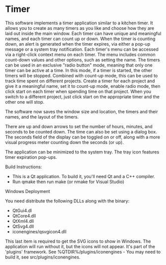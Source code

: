 Timer
=====

This software implements a timer application similar to a kitchen timer.
It allows you to create as many timers as you like and choose how they are laid out inside the main window.
Each timer can have unique and meaningful names, and each timer can count up or down. When the timer is counting down, an alert is generated when the timer expires, via either a pop-up message or a system tray notification.
Each timer's menu can be accessed via a right-click context menu on each timer. The menu includes common count-down values and other options, such as setting the name.
The timers can be used in an exclusive "radio button" mode, meaning that only one timer can be active at a time.
In this mode, if a timer is started, the other timers will be stopped.
Combined with count-up mode, this can be used to track time spent on different projects. Create a timer for each project and give it a meaningful name, set it to count-up mode, enable radio mode, then click start on each timer when spending time on that project. When you switch to a different project, just click start on the appropriate timer and the other one will stop.

The software now saves the window size and location, the timers and their names, and the layout of the timers.

There are up and down arrows to set the number of hours, minutes, and seconds to be counted down. The time can also be set using a dialog box.
The seconds field of the display can be toggled on or off, along with a more visual progress meter counting down the seconds (or up).

The application can be minimized to the system tray. The tray icon features timer expiration pop-ups.




Build Instructions:
* This is a Qt application. To build it, you'll need Qt and a C++ compiler.
* Run qmake then run make (or nmake for Visual Studio)

Windows Deployment

You need distribute the following DLLs along with the binary:
* QtGui4.dl
* QtCore4.dll
* QtXml4.dll
* QtSvg4.dll
* iconengines/qsvgicon4.dll

This last item is required to get the SVG icons to show in Windows. The application will run without it, but the icons will not appear. It's part of the 'plugins' framework. See %QTDIR%/plugins/iconengines - You may need to build it, see src/plugins/iconengines.
